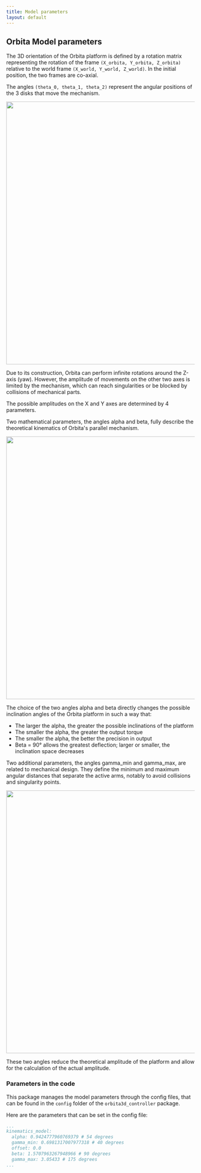 ```yaml
---
title: Model parameters
layout: default
---
```


## Orbita Model parameters

The 3D orientation of the Orbita platform is defined by a rotation matrix representing the rotation of the frame `(X_orbita, Y_orbita, Z_orbita)` relative to the world frame `(X_world, Y_world, Z_world)`. In the initial position, the two frames are co-axial.

The angles `(theta_0, theta_1, theta_2)` represent the angular positions of the 3 disks that move the mechanism.

<img src="../../img/top_view.jpg" width="700">

Due to its construction, Orbita can perform infinite rotations around the Z-axis (yaw). However, the amplitude of movements on the other two axes is limited by the mechanism, which can reach singularities or be blocked by collisions of mechanical parts.

The possible amplitudes on the X and Y axes are determined by 4 parameters.

Two mathematical parameters, the angles alpha and beta, fully describe the theoretical kinematics of Orbita's parallel mechanism.

<img src="../../img/alpha_beta.jpg" width="700">

The choice of the two angles alpha and beta directly changes the possible inclination angles of the Orbita platform in such a way that:

- The larger the alpha, the greater the possible inclinations of the platform
- The smaller the alpha, the greater the output torque
- The smaller the alpha, the better the precision in output
- Beta = 90° allows the greatest deflection; larger or smaller, the inclination space decreases

Two additional parameters, the angles gamma_min and gamma_max, are related to mechanical design. They define the minimum and maximum angular distances that separate the active arms, notably to avoid collisions and singularity points.

<img src="../../img/gamma.jpg" width="700">

These two angles reduce the theoretical amplitude of the platform and allow for the calculation of the actual amplitude.


### Parameters in the code

This package manages the model parameters through the config files, that can be found in the `config` folder of the `orbita3d_controller` package.

Here are the parameters that can be set in the config file:
```yaml
...
kinematics_model:
  alpha: 0.9424777960769379 # 54 degrees
  gamma_min: 0.6981317007977318 # 40 degrees
  offset: 0.0
  beta: 1.5707963267948966 # 90 degrees
  gamma_max: 3.05433 # 175 degrees
...
```

